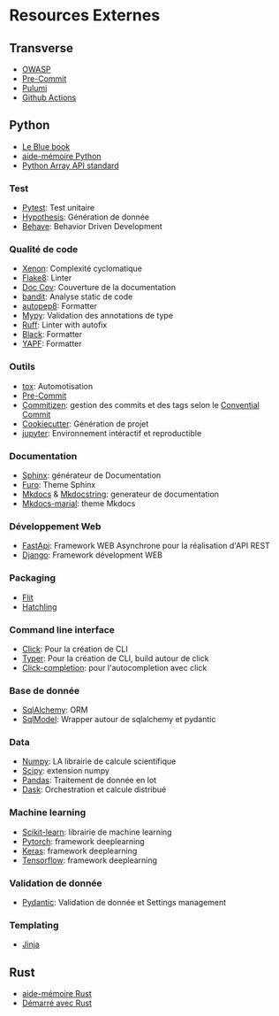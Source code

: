# Resources Externes

## Transverse

- [OWASP](https://owasp.org/)
- [Pre-Commit](https://pre-commit.com/)
- [Pulumi](https://www.pulumi.com/docs/)
- [Github Actions](https://docs.github.com/fr/actions)

## Python

- [Le Blue book](https://lyz-code.github.io/blue-book/)
- [aide-mémoire Python](https://www.pythoncheatsheet.org/)
- [Python Array API standard](https://data-apis.org/array-api/2022.12/)

### Test

- [Pytest](https://docs.pytest.org/en/7.2.x/): Test unitaire
- [Hypothesis](https://hypothesis.readthedocs.io/en/latest/): Génération de donnée
- [Behave](https://behave.readthedocs.io/en/stable/): Behavior Driven Development

### Qualité de code

- [Xenon](https://readthedocs.org/projects/xenon/): Complexité cyclomatique
- [Flake8](https://flake8.pycqa.org/en/latest/): Linter
- [Doc Cov](https://pypi.org/project/doc-cov/): Couverture de la documentation
- [bandit](https://bandit.readthedocs.io/en/latest/): Analyse static de code
- [autopep8](https://pypi.org/project/autopep8/): Formatter
- [Mypy](https://mypy.readthedocs.io/en/stable/): Validation des annotations de type
- [Ruff](https://beta.ruff.rs/docs/): Linter with autofix
- [Black](https://pypi.org/project/black/): Formatter
- [YAPF](https://github.com/google/yapf): Formatter

### Outils

- [tox](https://tox.wiki/en/latest/): Automotisation
- [Pre-Commit](https://pre-commit.com/)
- [Commitizen](https://commitizen-tools.github.io/commitizen/): gestion des commits et des tags selon le [Convential Commit](https://www.conventionalcommits.org/en/v1.0.0/)
- [Cookiecutter](https://cookiecutter.readthedocs.io/en/stable/): Génération de projet
- [jupyter](https://docs.jupyter.org/en/latest/): Environnement intéractif et reproductible


### Documentation

- [Sphinx](https://www.sphinx-doc.org/en/master/): générateur de Documentation
- [Furo](https://pradyunsg.me/furo/): Theme Sphinx
- [Mkdocs](https://www.mkdocs.org/) & [Mkdocstring](https://mkdocstrings.github.io/): generateur de documentation
- [Mkdocs-marial](https://squidfunk.github.io/mkdocs-material/getting-started/): theme Mkdocs

### Développement Web

- [FastApi](https://fastapi.tiangolo.com/): Framework WEB Asynchrone pour la réalisation d'API REST
- [Django](https://www.djangoproject.com/): Framework dévelopment WEB

### Packaging

- [Flit](https://flit.pypa.io/en/stable/)
- [Hatchling](https://pypi.org/project/hatchling)

### Command line interface

- [Click](https://click.palletsprojects.com/en/8.1.x/): Pour la création de CLI
- [Typer](https://typer.tiangolo.com/): Pour la création de CLI, build autour de click
- [Click-completion](https://github.com/click-contrib/click-completion): pour l'autocompletion avec click

### Base de donnée

- [SqlAlchemy](https://www.sqlalchemy.org/): ORM
- [SqlModel](https://sqlmodel.tiangolo.com/): Wrapper autour de sqlalchemy et pydantic

### Data

- [Numpy](https://numpy.org/): LA librairie de calcule scientifique
- [Scipy](https://scipy.org/): extension numpy
- [Pandas](https://pandas.pydata.org/): Traitement de donnée en lot
- [Dask](https://www.dask.org/): Orchestration et calcule distribué

### Machine learning

- [Scikit-learn](https://scikit-learn.org/stable/): librairie de machine learning
- [Pytorch](https://pytorch.org/): framework deeplearning
- [Keras](https://keras.io/): framework deeplearning
- [Tensorflow](https://www.tensorflow.org/): framework deeplearning

### Validation de donnée

- [Pydantic](https://docs.pydantic.dev/): Validation de donnée et Settings management

### Templating

- [Jinja](https://jinja.palletsprojects.com/en/3.1.x/)

## Rust

- [aide-mémoire Rust](https://cheats.rs/)
- [Démarré avec Rust](https://www.rust-lang.org/learn/get-started)
